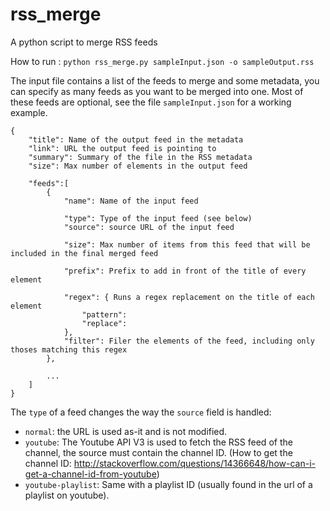 rss_merge
=========

A python script to merge RSS feeds


How to run :
`python rss_merge.py sampleInput.json -o sampleOutput.rss`


The input file contains a list of the feeds to merge and some metadata, you can specify as many feeds as you want
to be merged into one. Most of these feeds are optional, see the file `sampleInput.json` for a working example.

	{
		"title": Name of the output feed in the metadata
		"link": URL the output feed is pointing to
		"summary": Summary of the file in the RSS metadata
		"size": Max number of elements in the output feed

		"feeds":[
			{
				"name": Name of the input feed

				"type": Type of the input feed (see below)
				"source": source URL of the input feed

				"size": Max number of items from this feed that will be included in the final merged feed
				
				"prefix": Prefix to add in front of the title of every element
				
				"regex": { Runs a regex replacement on the title of each element
					"pattern": 
					"replace": 
				},
				"filter": Filer the elements of the feed, including only thoses matching this regex
			},

			...
		]
	}
	
The `type` of a feed changes the way the `source` field is handled:

* `normal`: the URL is used as-it and is not modified.
* `youtube`: The Youtube API V3 is used to fetch the RSS feed of the channel, the source must contain the channel ID. 
(How to get the channel ID: http://stackoverflow.com/questions/14366648/how-can-i-get-a-channel-id-from-youtube)
* `youtube-playlist`: Same with a playlist ID (usually found in the url of a playlist on youtube).
